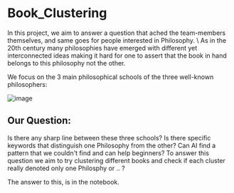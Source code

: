 # Book_Clustering
In this project, we aim to answer a question that ached the team-members themselves, and same goes for people interested in Philosophy. \\ As in the 20th century many philosophies have emerged with different yet interconnected ideas making it hard for one to assert that the book in hand belongs to this philosophy not the other.

We focus on the 3 main philosophical schools of the three well-known philosophers: 

![image](https://user-images.githubusercontent.com/36189572/149323416-30cdd1e9-84fe-4c76-a4aa-3f6c7ff6f785.png)
## Our Question:
Is there any sharp line between these three schools? Is there specific keywords that distinguish one Philosophy from the other? Can AI find a pattern that we couldn't find and can help beginners?
To answer this question we aim to try clustering different books and check if each cluster really denoted only one Philosphy or .. ?

The answer to this, is in the notebook.


